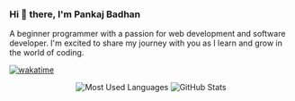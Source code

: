 ### Hi 👋 there, I'm Pankaj Badhan
A beginner programmer with a passion for web development and software developer. I'm excited to share my journey with you as I learn and grow in the world of coding.

[![wakatime](https://wakatime.com/badge/user/2a81f74a-671e-4205-af47-61231d181373.svg)](https://wakatime.com/@2a81f74a-671e-4205-af47-61231d181373)
<div align="center">
<picture>
  <source 
    srcset="https://github-readme-stats.vercel.app/api/top-langs/?username=kingbadhan&theme=dark&hide_border=true&include_all_commits=true&count_private=true&layout=compact" 
    media="(prefers-color-scheme: dark)" 
  />
  <img src="https://github-readme-stats.vercel.app/api/top-langs/?username=kingbadhan&theme=light&hide_border=true include_all_commits=true&count_private=true&layout=compact" alt="Most Used Languages"/>
</picture>
<picture>
  <source 
    srcset="https://github-readme-stats.vercel.app/api?username=kingbadhan&theme=dark&hide_border=true&include_all_commits=true&count_private=true" 
    media="(prefers-color-scheme: dark)" 
  />
  <img 
    src="https://github-readme-stats.vercel.app/api?username=kingbadhan&theme=light&hide_border=true&include_all_commits=true&count_private=true" 
    alt="GitHub Stats" 
  />
</picture>
</div>